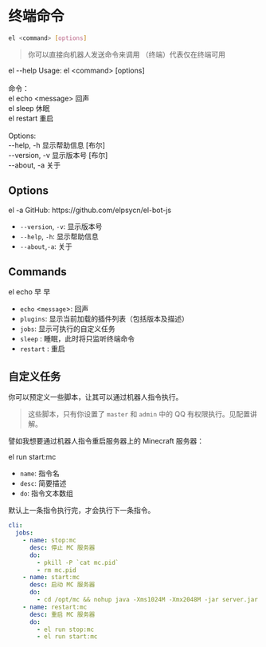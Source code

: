 # 终端命令

```sh
el <command> [options]
```

> 你可以直接向机器人发送命令来调用
> （终端）代表仅在终端可用

<chat-panel title="聊天记录">
  <chat-message :id="910426929" nickname="云游君">el --help</chat-message>
  <chat-message :id="712727945" nickname="小云">Usage: el &lt;command&gt; [options]<br/><br/>命令：<br/>  el echo &lt;message&gt;  回声<br/>  el sleep           休眠<br/>  el restart         重启<br/><br/>Options:<br/>  --help, -h     显示帮助信息                                             [布尔]<br/>  --version, -v  显示版本号                                               [布尔]<br/>  --about, -a    关于
</chat-message>
</chat-panel>

## Options

<chat-panel title="聊天记录">
  <chat-message :id="910426929" nickname="云游君">el -a</chat-message>
  <chat-message :id="712727945" nickname="小云">GitHub: https://github.com/elpsycn/el-bot-js</chat-message>
</chat-panel>

- `--version`, `-v`: 显示版本号
- `--help`, `-h`: 显示帮助信息
- `--about`,`-a`: 关于

## Commands

<chat-panel title="聊天记录">
  <chat-message :id="910426929" nickname="云游君">el echo 早</chat-message>
  <chat-message :id="712727945" nickname="小云">早</chat-message>
</chat-panel>

- `echo` \<`message`\>: 回声
- `plugins`: 显示当前加载的插件列表（包括版本及描述）
- `jobs`: 显示可执行的自定义任务
- `sleep` : 睡眠，此时将只监听终端命令
- `restart` : 重启

## 自定义任务

你可以预定义一些脚本，让其可以通过机器人指令执行。

> 这些脚本，只有你设置了 `master` 和 `admin` 中的 QQ 有权限执行。见配置讲解。

譬如我想要通过机器人指令重启服务器上的 Minecraft 服务器：

<chat-panel title="聊天记录">
  <chat-message :id="910426929" nickname="云游君">el run start:mc</chat-message>
</chat-panel>

- `name`: 指令名
- `desc`: 简要描述
- `do`: 指令文本数组

默认上一条指令执行完，才会执行下一条指令。

```yaml
cli:
  jobs:
    - name: stop:mc
      desc: 停止 MC 服务器
      do:
        - pkill -P `cat mc.pid`
        - rm mc.pid
    - name: start:mc
      desc: 启动 MC 服务器
      do:
        - cd /opt/mc && nohup java -Xms1024M -Xmx2048M -jar server.jar nogui & echo $! > mc.pid
    - name: restart:mc
      desc: 重启 MC 服务器
      do:
        - el run stop:mc
        - el run start:mc
```
